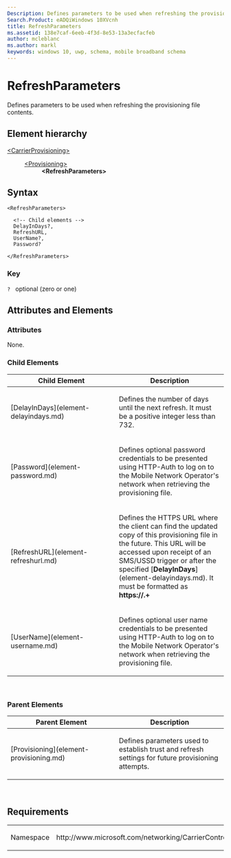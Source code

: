 ```yaml
---
Description: Defines parameters to be used when refreshing the provisioning file contents.
Search.Product: eADQiWindows 10XVcnh
title: RefreshParameters
ms.assetid: 138e7caf-6eeb-4f3d-8e53-13a3ecfacfeb
author: mcleblanc
ms.author: markl
keywords: windows 10, uwp, schema, mobile broadband schema
---
```


# RefreshParameters


Defines parameters to be used when refreshing the provisioning file contents.

## Element hierarchy

<dl>
<dt><a href="element-carrierprovisioning.md">&lt;CarrierProvisioning&gt;</a></dt>
<dd>
<dl>
<dt><a href="element-provisioning.md">&lt;Provisioning&gt;</a></dt>
<dd><b>&lt;RefreshParameters&gt;</b></dd>
</dl>
</dd>
</dl>

## Syntax

``` syntax
<RefreshParameters>

  <!-- Child elements -->
  DelayInDays?,
  RefreshURL,
  UserName?,
  Password?

</RefreshParameters>
```

### Key

`?`   optional (zero or one)

## Attributes and Elements


### Attributes

None.

### Child Elements

<table>
<colgroup>
<col width="50%" />
<col width="50%" />
</colgroup>
<thead>
<tr class="header">
<th>Child Element</th>
<th>Description</th>
</tr>
</thead>
<tbody>
<tr class="odd">
<td>[DelayInDays](element-delayindays.md)</td>
<td><p>Defines the number of days until the next refresh. It must be a positive integer less than 732.</p></td>
</tr>
<tr class="even">
<td>[Password](element-password.md)</td>
<td><p>Defines optional password credentials to be presented using HTTP-Auth to log on to the Mobile Network Operator's network when retrieving the provisioning file.</p></td>
</tr>
<tr class="odd">
<td>[RefreshURL](element-refreshurl.md)</td>
<td><p>Defines the HTTPS URL where the client can find the updated copy of this provisioning file in the future. This URL will be accessed upon receipt of an SMS/USSD trigger or after the specified [<strong>DelayInDays</strong>](element-delayindays.md). It must be formatted as <strong>https://.+</strong></p></td>
</tr>
<tr class="even">
<td>[UserName](element-username.md)</td>
<td><p>Defines optional user name credentials to be presented using HTTP-Auth to log on to the Mobile Network Operator's network when retrieving the provisioning file.</p></td>
</tr>
</tbody>
</table>

 

### Parent Elements

<table>
<colgroup>
<col width="50%" />
<col width="50%" />
</colgroup>
<thead>
<tr class="header">
<th>Parent Element</th>
<th>Description</th>
</tr>
</thead>
<tbody>
<tr class="odd">
<td>[Provisioning](element-provisioning.md)</td>
<td><p>Defines parameters used to establish trust and refresh settings for future provisioning attempts.</p></td>
</tr>
</tbody>
</table>

 

## Requirements

<table>
<colgroup>
<col width="50%" />
<col width="50%" />
</colgroup>
<tbody>
<tr class="odd">
<td><p>Namespace</p></td>
<td><p>http://www.microsoft.com/networking/CarrierControl/v1</p></td>
</tr>
</tbody>
</table>

 

 



